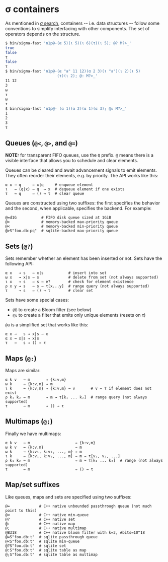# σ containers
As mentioned in [σ search](sigma-search.md), containers -- i.e. data structures -- follow some conventions to simplify interfacing with other components. The set of operators depends on the structure.


```bash
$ bin/sigma-fast 'n1p@-(α 5)(ι 5)(ι 6)(τ)(ι 5); @? M?>_'
true
false
τ
false
τ
$ bin/sigma-fast 'n1p@-(α "a" 11 12)(α 2 3)(ι "a")(ι 2)(ι 5)
                       (τ)(ι 2); @: M?>_'
11 12
3
ω
τ
ω
τ
$ bin/sigma-fast 'n1p@- (α 1)(α 2)(α 1)(α 3); @u M?>_'
1
2
3
τ
```


## Queues (`@<`, `@>`, and `@=`)
**NOTE:** for transparent FIFO queues, use the `Q` prefix. `@` means there is a visible interface that allows you to schedule and clear elements.

Queues can be cleared and await advancement signals to emit elements. They often reorder their elements, e.g. by priority. The API works like this:

```
α x → q     ⇒ x|q     # enqueue element
ι   → (q|x) ⇒ q  → x  # dequeue element if one exists
τ   → q     ⇒ () → τ  # clear queue
```

Queues are constructed using two suffixes: the first specifies the behavior and the second, when applicable, specifies the backend. For example:

```
@=d1G           # FIFO disk queue sized at 1GiB
@>              # memory-backed max-priority queue
@<              # memory-backed min-priority queue
@>S"foo.db:pq"  # sqlite-backed max-priority queue
```


## Sets (`@?`)
Sets remember whether an element has been inserted or not. Sets have the following API:

```
α x   → s   ⇒ x|s           # insert into set
ω x   → x|s ⇒ s             # delete from set (not always supported)
ι x   → s   ⇒ s → e?        # check for element existence
ρ x y → s   ⇒ s → τ[x...y]  # range query (not always supported)
τ     → s   ⇒ () → τ        # clear set
```

Sets have some special cases:

+ `@B` to create a Bloom filter (see below)
+ `@u` to create a filter that emits only unique elements (resets on _τ_)

`@u` is a simplified set that works like this:

```
α x →   s ⇒ x|s → x
α x → x|s ⇒ x|s
τ   →   s ⇒ () → τ
```


## Maps (`@:`)
Maps are similar:

```
α k v   → m       ⇒ {k:v,m}
ω k     → {k:v,m} ⇒ m
ι k     → {k:v,m} ⇒ {k:v,m} → v       # v = τ if element does not exist
ρ k₁ k₂ → m       ⇒ m → τ[k₁ ... k₂]  # range query (not always supported)
τ       → m       ⇒ () → τ
```


## Multimaps (`@;`)
Finally we have multimaps:

```
α k v   → m                    ⇒ {k:v,m}
ω k v   → {k:v,m}              ⇒ m
ω k     → {k:v₁, k:v₂, ..., m} ⇒ m
ι k     → {k:v₁, k:v₂, ..., m} ⇒ m → τ[v₁, v₂, ...]
ρ k₁ k₂ → m                    ⇒ m → τ[k₁ ... k₂]  # range (not always supported)
τ       → m                    ⇒ () → τ
```


## Map/set suffixes
Like queues, maps and sets are specified using two suffixes:

```
@=             # C++ native unbounded passthrough queue (not much point to this)
@<             # C++ native min-queue
@?             # C++ native set
@:             # C++ native map
@;             # C++ native multimap
@B318          # C++ native bloom filter with k=3, #bits=10^18
@=S"foo.db:t"  # sqlite passthrough queue
@<S"foo.db:t"  # sqlite min-queue
@?S"foo.db:t"  # sqlite set
@:S"foo.db:t"  # sqlite table as map
@;S"foo.db:t"  # sqlite table as multimap
```
